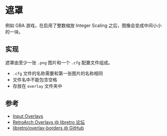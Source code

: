 # 遮罩

例如 GBA 游戏，在启用了整数缩放 Integer Scaling 之后，图像会变成中间小小的一块。

## 实现

遮罩由至少一张 `.png` 图片和一个 `.cfg` 配置文件组成。

- `.cfg` 文件的名称需要和第一张图片的名称相同
- 文件名中不能包含空格
- 存放在 `overlay` 文件夹中

## 参考

- [Input Overlays](https://docs.libretro.com/guides/libretro-overlays/)
- [RetroArch Overlays @ libretro 论坛](https://forums.libretro.com/c/retroarch-additions/retroarch-overlays)
- [libretro/overlay-borders @ GitHub](https://github.com/libretro/overlay-borders)
